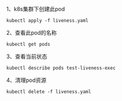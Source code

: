 1、k8s集群下创建此pod
```
kubectl apply -f liveness.yaml
```

2、查看此pod的名称
```
kubectl get pods 
```

3、查看当前状态
```
kubectl describe pods test-liveness-exec
```

4、清理pod资源
```
kubectl delete -f liveness.yaml
```
